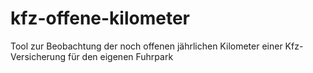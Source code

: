 # kfz-offene-kilometer
Tool zur Beobachtung der noch offenen jährlichen Kilometer einer Kfz-Versicherung für den eigenen Fuhrpark
